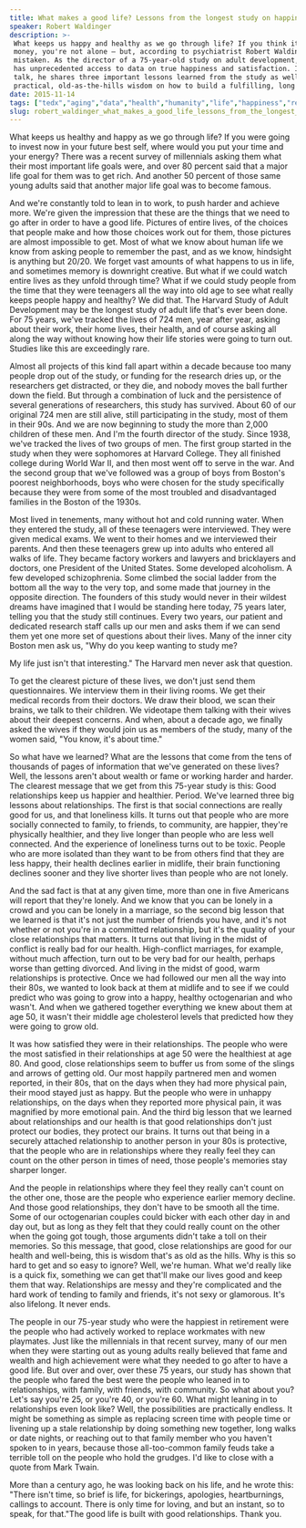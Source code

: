 ```yaml
---
title: What makes a good life? Lessons from the longest study on happiness
speaker: Robert Waldinger
description: >-
 What keeps us happy and healthy as we go through life? If you think it's fame and
 money, you're not alone – but, according to psychiatrist Robert Waldinger, you're
 mistaken. As the director of a 75-year-old study on adult development, Waldinger
 has unprecedented access to data on true happiness and satisfaction. In this
 talk, he shares three important lessons learned from the study as well as some
 practical, old-as-the-hills wisdom on how to build a fulfilling, long life.
date: 2015-11-14
tags: ["tedx","aging","data","health","humanity","life","happiness","relationships","society","time","worklife-balance","friendship"]
slug: robert_waldinger_what_makes_a_good_life_lessons_from_the_longest_study_on_happiness
---
```


What keeps us healthy and happy as we go through life? If you were going to invest now in
your future best self, where would you put your time and your energy? There was a recent
survey of millennials asking them what their most important life goals were, and over 80
percent said that a major life goal for them was to get rich. And another 50 percent of
those same young adults said that another major life goal was to become
famous.

And we're constantly told to lean in to work, to push harder and achieve more. We're given
the impression that these are the things that we need to go after in order to have a good
life. Pictures of entire lives, of the choices that people make and how those choices work
out for them, those pictures are almost impossible to get. Most of what we know about
human life we know from asking people to remember the past, and as we know, hindsight is
anything but 20/20. We forget vast amounts of what happens to us in life, and sometimes
memory is downright creative. But what if we could watch entire lives as they unfold
through time? What if we could study people from the time that they were teenagers all the
way into old age to see what really keeps people happy and healthy? We did that. The
Harvard Study of Adult Development may be the longest study of adult life that's ever been
done. For 75 years, we've tracked the lives of 724 men, year after year, asking about
their work, their home lives, their health, and of course asking all along the way without
knowing how their life stories were going to turn out. Studies like this are exceedingly
rare.

Almost all projects of this kind fall apart within a decade because too many people drop
out of the study, or funding for the research dries up, or the researchers get distracted,
or they die, and nobody moves the ball further down the field. But through a combination
of luck and the persistence of several generations of researchers, this study has
survived. About 60 of our original 724 men are still alive, still participating in the
study, most of them in their 90s. And we are now beginning to study the more than 2,000
children of these men. And I'm the fourth director of the study. Since 1938, we've tracked
the lives of two groups of men. The first group started in the study when they were
sophomores at Harvard College. They all finished college during World War II, and then
most went off to serve in the war. And the second group that we've followed was a group of
boys from Boston's poorest neighborhoods, boys who were chosen for the study specifically
because they were from some of the most troubled and disadvantaged families in the Boston
of the 1930s.

Most lived in tenements, many without hot and cold running water. When they entered the
study, all of these teenagers were interviewed. They were given medical exams. We went to
their homes and we interviewed their parents. And then these teenagers grew up into adults
who entered all walks of life. They became factory workers and lawyers and bricklayers and
doctors, one President of the United States. Some developed alcoholism. A few developed
schizophrenia. Some climbed the social ladder from the bottom all the way to the very top,
and some made that journey in the opposite direction. The founders of this study would
never in their wildest dreams have imagined that I would be standing here today, 75 years
later, telling you that the study still continues. Every two years, our patient and
dedicated research staff calls up our men and asks them if we can send them yet one more
set of questions about their lives. Many of the inner city Boston men ask us, "Why do you
keep wanting to study me?

My life just isn't that interesting." The Harvard men never ask that question.

To get the clearest picture of these lives, we don't just send them questionnaires. We
interview them in their living rooms. We get their medical records from their doctors. We
draw their blood, we scan their brains, we talk to their children. We videotape them
talking with their wives about their deepest concerns. And when, about a decade ago, we
finally asked the wives if they would join us as members of the study, many of the women
said, "You know, it's about time."

So what have we learned? What are the lessons that come from the tens of thousands of
pages of information that we've generated on these lives? Well, the lessons aren't about
wealth or fame or working harder and harder. The clearest message that we get from this
75-year study is this: Good relationships keep us happier and healthier. Period. We've
learned three big lessons about relationships. The first is that social connections are
really good for us, and that loneliness kills. It turns out that people who are more
socially connected to family, to friends, to community, are happier, they're physically
healthier, and they live longer than people who are less well connected. And the
experience of loneliness turns out to be toxic. People who are more isolated than they
want to be from others find that they are less happy, their health declines earlier in
midlife, their brain functioning declines sooner and they live shorter lives than people
who are not lonely.

And the sad fact is that at any given time, more than one in five Americans will report
that they're lonely. And we know that you can be lonely in a crowd and you can be lonely in
a marriage, so the second big lesson that we learned is that it's not just the number of
friends you have, and it's not whether or not you're in a committed relationship, but it's
the quality of your close relationships that matters. It turns out that living in the
midst of conflict is really bad for our health. High-conflict marriages, for example,
without much affection, turn out to be very bad for our health, perhaps worse than getting
divorced. And living in the midst of good, warm relationships is protective. Once we had
followed our men all the way into their 80s, we wanted to look back at them at midlife and
to see if we could predict who was going to grow into a happy, healthy octogenarian and
who wasn't. And when we gathered together everything we knew about them at age 50, it
wasn't their middle age cholesterol levels that predicted how they were going to grow
old.

It was how satisfied they were in their relationships. The people who were the most
satisfied in their relationships at age 50 were the healthiest at age 80. And good, close
relationships seem to buffer us from some of the slings and arrows of getting old. Our
most happily partnered men and women reported, in their 80s, that on the days when they
had more physical pain, their mood stayed just as happy. But the people who were in
unhappy relationships, on the days when they reported more physical pain, it was magnified
by more emotional pain. And the third big lesson that we learned about relationships and
our health is that good relationships don't just protect our bodies, they protect our
brains. It turns out that being in a securely attached relationship to another person in
your 80s is protective, that the people who are in relationships where they really feel
they can count on the other person in times of need, those people's memories stay sharper
longer.

And the people in relationships where they feel they really can't count on the other one,
those are the people who experience earlier memory decline. And those good relationships,
they don't have to be smooth all the time. Some of our octogenarian couples could bicker
with each other day in and day out, but as long as they felt that they could really count
on the other when the going got tough, those arguments didn't take a toll on their
memories. So this message, that good, close relationships are good for our health and
well-being, this is wisdom that's as old as the hills. Why is this so hard to get and so
easy to ignore? Well, we're human. What we'd really like is a quick fix, something we can
get that'll make our lives good and keep them that way. Relationships are messy and
they're complicated and the hard work of tending to family and friends, it's not sexy or
glamorous. It's also lifelong. It never ends.

The people in our 75-year study who were the happiest in retirement were the people who
had actively worked to replace workmates with new playmates. Just like the millennials in
that recent survey, many of our men when they were starting out as young adults really
believed that fame and wealth and high achievement were what they needed to go after to
have a good life. But over and over, over these 75 years, our study has shown that the
people who fared the best were the people who leaned in to relationships, with family,
with friends, with community. So what about you? Let's say you're 25, or you're 40, or
you're 60. What might leaning in to relationships even look like? Well, the possibilities
are practically endless. It might be something as simple as replacing screen time with
people time or livening up a stale relationship by doing something new together, long
walks or date nights, or reaching out to that family member who you haven't spoken to in
years, because those all-too-common family feuds take a terrible toll on the people who
hold the grudges. I'd like to close with a quote from Mark Twain.

More than a century ago, he was looking back on his life, and he wrote this: "There isn't
time, so brief is life, for bickerings, apologies, heartburnings, callings to account.
There is only time for loving, and but an instant, so to speak, for that."The good life is
built with good relationships. Thank you.

<!--
ad_duration=3.33
event="TEDxBeaconStreet"
external_start_time=0
intro_duration=11.82
is_subtitle_required="False"
is_talk_featured="True"
language="en"
language_swap="False"
native_language="en"
number_of_related_talks=6
number_of_speakers=1
number_of_subtitled_videos=44
number_of_tags=12
number_of_talk_download_languages=45
number_of_talk_more_resources=0
number_of_talk_recommendations=0
number_of_talks_take_actions=0
post_ad_duration=0.83
published_timestamp="2015-12-23 16:57:21"
recording_date="2015-11-14"
speaker_description="Psychiatrist, psychoanalyst, Zen priest"
speaker_is_published=1
speaker_name="Robert Waldinger"
talk_name="What makes a good life? Lessons from the longest study on happiness"
talks_tags=["tedx","aging","data","health","humanity","life","happiness","relationships","society","time","worklife-balance","friendship"]
url_audio="https://download.ted.com/talks/RobertWaldinger_2015X.mp3?apikey=acme-roadrunner"
url_photo_speaker="https://pe.tedcdn.com/images/ted/7451b47c46f25b1044ae60037d327488178e52fe_254x191.jpg"
url_photo_talk="https://s3.amazonaws.com/talkstar-photos/uploads/1dc3550a-4ff0-44cf-9be6-2aa6ef9c43dd/RobertWaldinger_2015X-embed.jpg"
url_webpage="https://www.ted.com/talks/robert_waldinger_what_makes_a_good_life_lessons_from_the_longest_study_on_happiness"
video_type_name="TEDx Talk"
-->